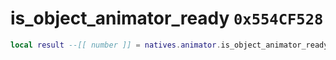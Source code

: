 # is_object_animator_ready `0x554CF528`

```lua
local result --[[ number ]] = natives.animator.is_object_animator_ready(_unk0 --[[ number ]])
```